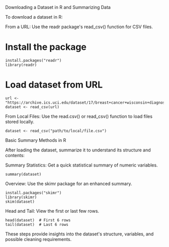 Downloading a Dataset in R and Summarizing Data

To download a dataset in R:

From a URL: Use the readr package's read_csv() function for CSV files.

# Install the package
    install.packages("readr")
    library(readr)

# Load dataset from URL
    url <- "https://archive.ics.uci.edu/dataset/17/breast+cancer+wisconsin+diagnostic"
    dataset <- read_csv(url)

From Local Files: Use the read.csv() or read_csv() function to load files stored locally.

    dataset <- read_csv("path/to/local/file.csv")

Basic Summary Methods in R

After loading the dataset, summarize it to understand its structure and contents:

Summary Statistics: Get a quick statistical summary of numeric variables.

    summary(dataset)

Overview: Use the skimr package for an enhanced summary.

    install.packages("skimr")
    library(skimr)
    skim(dataset)

Head and Tail: View the first or last few rows.

    head(dataset)  # First 6 rows
    tail(dataset)  # Last 6 rows

These steps provide insights into the dataset's structure, variables, and possible cleaning requirements.
